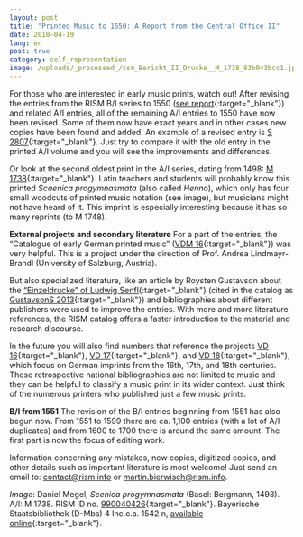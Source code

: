 ```yaml
---
layout: post
title: "Printed Music to 1550: A Report from the Central Office II"
date: 2018-04-19
lang: en
post: true
category: self_representation
image: /uploads/_processed_/csm_Bericht_II_Drucke__M_1738_83b043bcc1.jpg
---
```



For those who are interested in early music prints, watch out! After revising the entries from the RISM B/I series to 1550 ([see report](/self_representation/2017/11/27/rism-bi-recueils-imprimés-xvie-siècles-version-20-.html){:target="_blank"}) and related A/I entries, all of the remaining A/I entries to 1550 have now been revised. Some of them now have exact years and in other cases new copies have been found and added. An example of a revised entry is [S 2807](https://opac.rism.info/search?id=00000990059206&Language=en){:target="_blank"}. Just try to compare it with the old entry in the printed A/I volume and you will see the improvements and differences.

Or look at the second oldest print in the A/I series, dating from 1498: [M 1738](https://opac.rism.info/search?id=00000990040426&Language=en){:target="_blank"}. Latin teachers and students will probably know this printed _Scaenica progymnasmata_ (also called _Henno_), which only has four small woodcuts of printed music notation (see image), but musicians might not have heard of it. This imprint is especially interesting because it has so many reprints (to M 1748).

**External projects and secondary literature**
For a part of the entries, the “Catalogue of early German printed music” ([VDM 16](http://www.vdm16.sbg.ac.at/db/music_prints.php){:target="_blank"}) was very helpful. This is a project under the direction of Prof. Andrea Lindmayr-Brandl (University of Salzburg, Austria).

But also specialized literature, like an article by Roysten Gustavson about the [“Einzeldrucke” of Ludwig Senfl](http://hdl.handle.net/1885/62248){:target="_blank"} (cited in the catalog as [GustavsonS 2013](https://opac.rism.info/search?View=rism&q=GustavsonS+2013){:target="_blank"}) and bibliographies about different publishers were used to improve the entries. With more and more literature references, the RISM catalog offers a faster introduction to the material and research discourse.

In the future you will also find numbers that reference the projects [VD 16](http://www.vd16.de/){:target="_blank"}, [VD 17](http://www.vd17.de/){:target="_blank"}, and [VD 18](http://www.vd18.de/){:target="_blank"}, which focus on German imprints from the 16th, 17th, and 18th centuries. These retrospective national bibliographies are not limited to music and they can be helpful to classify a music print in its wider context. Just think of the numerous printers who published just a few music prints.

**B/I from 1551**
The revision of the B/I entries beginning from 1551 has also begun now. From 1551 to 1599 there are ca. 1,100 entries (with a lot of A/I duplicates) and from 1600 to 1700 there is around the same amount. The first part is now the focus of editing work.

Information concerning any mistakes, new copies, digitized copies, and other details such as important literature is most welcome! Just send an email to: [contact@rism.info](mailto:contact@rism.info "Opens window for sending email") or [martin.bierwisch@rism.info](mailto:martin.bierwisch@rism.info "Opens window for sending email").


_Image_: Daniel Megel, _Scenica progymnasmata_ (Basel: Bergmann, 1498). A/I: M 1738. RISM ID no. [990040426](https://opac.rism.info/search?id=00000990040426&Language=en){:target="_blank"}. Bayerische Staatsbibliothek (D-Mbs) 4 Inc.c.a. 1542 n, [available online](http://www.mdz-nbn-resolving.de/urn/resolver.pl?urn=urn:nbn:de:bvb:12-bsb11303249-7){:target="_blank"}.





<script type="text/javascript">var switchTo5x=true;</script><script type="text/javascript" src="http://w.sharethis.com/button/buttons.js"></script><script type="text/javascript">stLight.options({publisher: "9b601438-1ce1-49d8-bfd7-9cff5df54c17", doNotHash: false, doNotCopy: false, hashAddressBar: false});</script>
